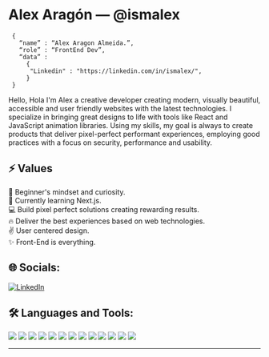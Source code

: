 # Alex Aragón — @ismalex
```shell
 { 
   “name” : “Alex Aragon Almeida.”,
   “role” : “FrontEnd Dev”,
   “data” : 
     { 
      "Linkedin" : "https://linkedin.com/in/ismalex/", 
     }
 }
```

Hello, Hola 
I'm Alex a creative developer creating modern, visually beautiful, accessible and user friendly websites with the latest technologies. I specialize in bringing great designs to life with tools like React and JavaScript animation libraries.
Using my skills, my goal is always to create products that deliver pixel-perfect performant experiences, employing good practices with a focus on security, performance and usability.


## ⚡ Values
🚀 Beginner's mindset and curiosity.<br>
🌱 Currently learning Next.js.<br>
💻 Build pixel perfect solutions creating rewarding results.<br>
🔥 Deliver the best experiences based on web technologies.<br>
✌ User centered design.<br>
✨ Front-End is everything.

## 🌐 Socials:
[![LinkedIn](https://img.shields.io/badge/LinkedIn-%230077B5.svg?style=for-the-badge&logo=linkedin&logoColor=white)](https://linkedin.com/in/ismalex) 
<br>

## 🛠️ Languages and Tools:
<p>
  <img src="https://img.shields.io/badge/HTML5-E34F26?style=for-the-badge&logo=html5&logoColor=white">
  <img src="https://img.shields.io/badge/CSS3-1572B6?style=for-the-badge&logo=css3&logoColor=white">
  <img src="https://img.shields.io/badge/SASS-CC6699?style=for-the-badge&logo=Sass&logoColor=white">
  <img src="https://img.shields.io/badge/JavaScript-F7DF1E?style=for-the-badge&logo=javascript&logoColor=black">
  <img src="https://img.shields.io/badge/typescript-%23007ACC.svg?style=for-the-badge&logo=typescript&logoColor=white">
  <img src="https://img.shields.io/badge/React-20232A?style=for-the-badge&logo=react&logoColor=61DAFB">
  <img src="https://img.shields.io/badge/Next-white?style=for-the-badge&logo=next.js&logoColor=black">
  <img src="https://img.shields.io/badge/tailwindcss-%2338B2AC.svg?style=for-the-badge&logo=tailwind-css&logoColor=white">
  <img src="https://img.shields.io/badge/Git-F05032?style=for-the-badge&logo=git&logoColor=white">
  <img src="https://img.shields.io/badge/GitHub-181717?style=for-the-badge&logo=GitHub&logoColor=white">
  <img src="https://img.shields.io/badge/VSCode-007ACC?style=for-the-badge&logo=VisualStudioCode&logoColor=white">
  <img src="https://img.shields.io/badge/figma-363636.svg?style=for-the-badge&logo=figma&logoColor=white">
  <img src="https://img.shields.io/badge/Azure DevOps-white?style=for-the-badge&logo=Azure DevOps&logoColor=0078D7">
  
</p>

---
<!--
**ismalex/ismalex** is a ✨ _special_ ✨ repository because its `README.md` (this file) appears on your GitHub profile.

Here are some ideas to get you started:

- 🔭 I’m currently working on ...
- 🌱 I’m currently learning ...
- 👯 I’m looking to collaborate on ...
- 🤔 I’m looking for help with ...
- 💬 Ask me about ...
- 📫 How to reach me: ...
- 😄 Pronouns: ...
- ⚡ Fun fact: ...
-->
